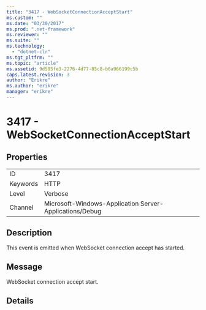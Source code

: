 ```yaml
---
title: "3417 - WebSocketConnectionAcceptStart"
ms.custom: ""
ms.date: "03/30/2017"
ms.prod: ".net-framework"
ms.reviewer: ""
ms.suite: ""
ms.technology: 
  - "dotnet-clr"
ms.tgt_pltfrm: ""
ms.topic: "article"
ms.assetid: 9d595fe3-2276-4d77-85c8-b6a966199c5b
caps.latest.revision: 3
author: "Erikre"
ms.author: "erikre"
manager: "erikre"
---
```

# 3417 - WebSocketConnectionAcceptStart
## Properties  
  
|||  
|-|-|  
|ID|3417|  
|Keywords|HTTP|  
|Level|Verbose|  
|Channel|Microsoft-Windows-Application Server-Applications/Debug|  
  
## Description  
 This event is emitted when WebSocket connection accept has started.  
  
## Message  
 WebSocket connection accept start.  
  
## Details
